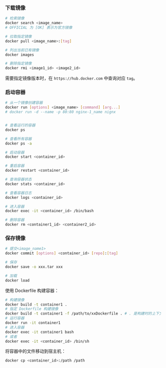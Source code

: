 ### 下载镜像

```sh
# 检索镜像
docker search <image_name>
# OFFICIAL 为 [OK] 表示为官方镜像

# 拉取指定镜像
docker pull <image_name>:[tag]

# 列出当前已有镜像
docker images

# 删除指定镜像
docker rmi <image1_id> <image2_id>
```

需要指定镜像版本时，在 `https://hub.docker.com` 中查询对应 `tag`。

### 启动容器

```sh
# 从一个镜像创建容器
docker run [options] <image_name> [command] [arg...]
# docker run -d --name -p 80:80 nginx-1_name nignx


# 查看运行的容器
docker ps

# 查看所有容器
docker ps -a

# 启动容器
docker start <container_id>

# 重启容器
docker restart <container_id>

# 查询容器状态
docker stats <container_id>

# 查看容器日志
docker logs <container_id>

# 进入容器
docker exec -it <container_id> /bin/bash

# 删除容器
docker rm <container1_id> <container2_id>
```

### 保存镜像

```sh
# 提交<image_name1>
docker commit [options] <container_id> [repo]:[tag]

# 保存
docker save -o xxx.tar xxx

# 加载
docker load
```

使用 Dockerfile 构建容器：

```sh
# 构建镜像
docker build -t container1 .
# 指定 Dockerfile 构建镜像
docker build -t container1 -f /path/to/xxDockerfile . # . 是构建时的上下文
# 运行容器
docker run -it container1
# 进入容器
docker exec -it container1 bash
# 或者
docker exec -it <container_id> /bin/sh
```

将容器中的文件移动到宿主机：

```sh
docker cp <container_id>:/path /path
```

